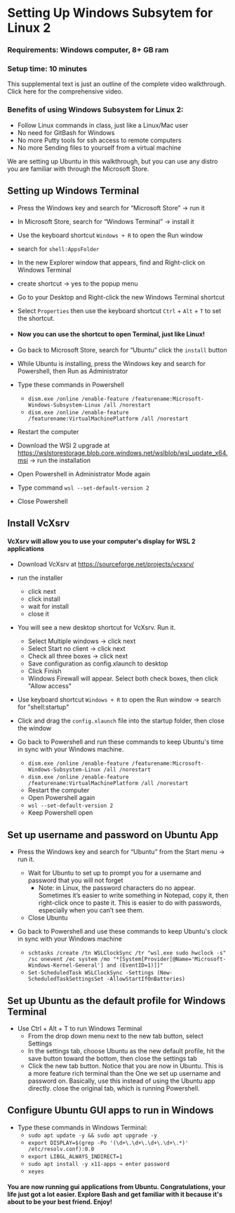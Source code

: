 # Setting Up Windows Subsytem for Linux 2

### Requirements: Windows computer, 8+ GB ram
### Setup time: 10 minutes

This supplemental text is just an outline of the complete video walkthrough. Click here for the comprehensive video.

### Benefits of using Windows Subsystem for Linux 2:

- Follow Linux commands in class, just like a Linux/Mac user
- No need for GitBash for Windows
- No more Putty tools for ssh access to remote computers
- No more Sending files to yourself from a virtual machine

We are setting up Ubuntu in this walkthrough, but you can use any distro you are familiar with
through the Microsoft Store.

## Setting up Windows Terminal

* Press the Windows key and search for “Microsoft Store” → run it
* In Microsoft Store, search for “Windows Terminal” → install it
* Use the keyboard shortcut `Windows + R` to open the Run window
* search for `shell:AppsFolder`
* In the new Explorer window that appears, find and Right-click on Windows Terminal
* create shortcut → yes to the popup menu

* Go to your Desktop and Right-click the new Windows Terminal shortcut
* Select `Properties` then use the keyboard shortcut `Ctrl` + `Alt` + `T` to set the shortcut.
* #### Now you can use the shortcut to open Terminal, just like Linux!

* Go back to Microsoft Store, search for “Ubuntu” click the `install` button
* While Ubuntu is installing, press the Windows key and search for Powershell, then Run as
  Administrator
* Type these commands in
  Powershell 
    + `dism.exe /online /enable-feature /featurename:Microsoft-Windows-Subsystem-Linux /all /norestart`
    + `dism.exe /online /enable-feature /featurename:VirtualMachinePlatform /all /norestart`
* Restart the computer
* Download the WSl 2 upgrade
  at https://wslstorestorage.blob.core.windows.net/wslblob/wsl_update_x64.msi → run the installation
* Open Powershell in Administrator Mode again
* Type command `wsl --set-default-version 2`
* Close Powershell

## Install VcXsrv

#### VcXsrv will allow you to use your computer's display for WSL 2 applications

* Download VcXsrv at https://sourceforge.net/projects/vcxsrv/
* run the installer
    + click next
    + click install
    + wait for install
    + close it


* You will see a new desktop shortcut for VcXsrv. Run it.
    + Select Multiple windows → click next
    + Select Start no client → click next
    + Check all three boxes → click next
    + Save configuration as config.xlaunch to desktop
    + Click Finish
    + Windows Firewall will appear. Select both check boxes, then click "Allow access"



* Use keyboard shortcut `Windows + R` to open the Run window → search for "shell:startup"
* Click and drag the `config.xlaunch` file into the startup folder, then close the window
* Go back to Powershell and run these commands to keep Ubuntu's time in sync with your Windows machine.
    + `dism.exe /online /enable-feature /featurename:Microsoft-Windows-Subsystem-Linux /all /norestart`
    + `dism.exe /online /enable-feature /featurename:VirtualMachinePlatform /all /norestart`
    + Restart the computer
    + Open Powershell again
    + `wsl --set-default-version 2`
    + Keep Powershell open

## Set up username and password on Ubuntu App

* Press the Windows key and search for “Ubuntu” from the Start menu → run it.
    + Wait for Ubuntu to set up to prompt you for a username and password that you will not forget
        - Note: in Linux, the password characters do no appear. Sometimes it’s easier to write
          something in Notepad, copy it, then right-click once to paste it. This is easier to do
          with passwords, especially when you can’t see them.
    + Close Ubuntu
    
* Go back to Powershell and use these commands to keep Ubuntu's clock in sync with your Windows machine
    + `schtasks /create /tn WSLClockSync /tr "wsl.exe sudo hwclock -s" /sc onevent /ec system /mo "*[System[Provider[@Name='Microsoft-Windows-Kernel-General'] and (EventID=1)]]"`
    + `Set-ScheduledTask WSLClockSync -Settings (New-ScheduledTaskSettingsSet -AllowStartIfOnBatteries)`


## Set up Ubuntu as the default profile for Windows Terminal

* Use Ctrl + Alt + T to run Windows Terminal
    + From the drop down menu next to the new tab button, select Settings
    + In the settings tab, choose Ubuntu as the new default profile, hit the save button toward the
      bottom, then close the settings tab
    + Click the new tab button. Notice that you are now in Ubuntu. This is a more feature rich
      terminal than the One we set up username and password on. Basically, use this instead of using
      the Ubuntu app directly. close the original tab, which is running Powershell.

## Configure Ubuntu GUI apps to run in Windows

* Type these commands in Windows Terminal:
    + `sudo apt update -y && sudo apt upgrade -y`
    + `export DISPLAY=$(grep -Po '(\d+\.\d+\.\d+\.\d+\.*)' /etc/resolv.conf):0.0`
    + `export LIBGL_ALWAYS_INDIRECT=1`
    + `sudo apt install -y x11-apps → enter password`
    + `xeyes`

#### You are now running gui applications from Ubuntu. Congratulations, your life just got a lot easier. Explore Bash and get familiar with it because it's about to be your best friend. Enjoy!
